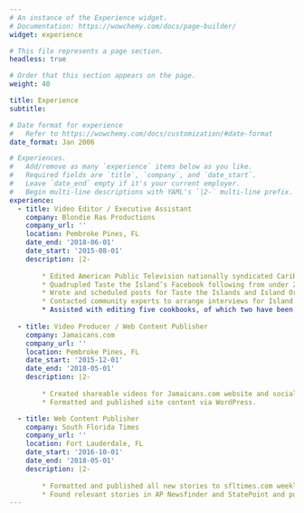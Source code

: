 ```yaml
---
# An instance of the Experience widget.
# Documentation: https://wowchemy.com/docs/page-builder/
widget: experience

# This file represents a page section.
headless: true

# Order that this section appears on the page.
weight: 40

title: Experience
subtitle:

# Date format for experience
#   Refer to https://wowchemy.com/docs/customization/#date-format
date_format: Jan 2006

# Experiences.
#   Add/remove as many `experience` items below as you like.
#   Required fields are `title`, `company`, and `date_start`.
#   Leave `date_end` empty if it's your current employer.
#   Begin multi-line descriptions with YAML's `|2-` multi-line prefix.
experience:
  - title: Video Editor / Executive Assistant
    company: Blondie Ras Productions
    company_url: ''
    location: Pembroke Pines, FL
    date_end: '2018-06-01'
    date_start: '2015-08-01'
    description: |2-
    
        * Edited American Public Television nationally syndicated Caribbean cooking and culture series Taste the Islands Season II, which aired in 46 states with 248 million potential viewers on PBS stations and Create TV.
        * Quadrupled Taste the Island’s Facebook following from under 2k to over 8k followers in just over one year.
        * Wrote and scheduled posts for Taste the Islands and Island Origins Magazine’s social media accounts, created editorial calendar for Taste the Islands marketing, wrote the weekly email newsletter including creation of custom graphics, wrote weekly blog posts and edited recipes, and formatted and published web content via WordPress with optimized SEO. 
        * Contacted community experts to arrange interviews for Island Origins Live (a weekly live Facebook talk show) and created Facebook events with custom graphics.
        * Assisted with editing five cookbooks, of which two have been published (50 Favorite Haitian Recipes: Taste the Islands Essentials (2017) and 50 Favorite Jamaican Recipes: Taste the Islands Essentials (2016)).
        
  - title: Video Producer / Web Content Publisher
    company: Jamaicans.com
    company_url: ''
    location: Pembroke Pines, FL
    date_start: '2015-12-01'
    date_end: '2018-05-01'
    description: |2-
    
        * Created shareable videos for Jamaicans.com website and social media pages including cultural, cooking, and travel content, several of which have been viewed on Facebook over 50k times with 1k - 2k shares. 
        * Formatted and published site content via WordPress.

  - title: Web Content Publisher
    company: South Florida Times
    company_url: ''
    location: Fort Lauderdale, FL
    date_start: '2016-10-01'
    date_end: '2018-05-01'
    description: |2-
    
        * Formatted and published all new stories to sfltimes.com weekly via WordPress.
        * Found relevant stories in AP Newsfinder and StatePoint and published to site weekly.
---
```

